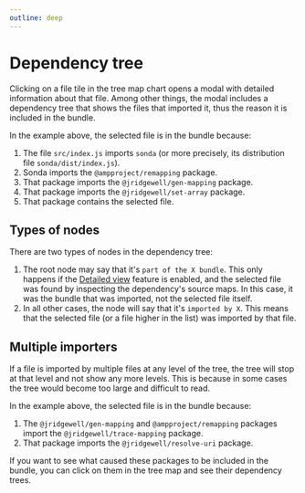 ```yaml
---
outline: deep
---
```


# Dependency tree

Clicking on a file tile in the tree map chart opens a modal with detailed information about that file. Among other things, the modal includes a dependency tree that shows the files that imported it, thus the reason it is included in the bundle.

<CustomImage
  src="/dependency-tree.jpg"
  alt="Dependency tree showing the import chain from the selected file up to the project file that imported it"
/>

In the example above, the selected file is in the bundle because:

1. The file `src/index.js` imports `sonda` (or more precisely, its distribution file `sonda/dist/index.js`).
2. Sonda imports the `@ampproject/remapping` package.
3. That package imports the `@jridgewell/gen-mapping` package.
4. That package imports the `@jridgewell/set-array` package.
5. That package contains the selected file.

## Types of nodes

There are two types of nodes in the dependency tree:

1. The root node may say that it's `part of the X bundle`. This only happens if the [Detailed view](/features/detailed-view) feature is enabled, and the selected file was found by inspecting the dependency's source maps. In this case, it was the bundle that was imported, not the selected file itself.
2. In all other cases, the node will say that it's `imported by X`. This means that the selected file (or a file higher in the list) was imported by that file.

## Multiple importers

If a file is imported by multiple files at any level of the tree, the tree will stop at that level and not show any more levels. This is because in some cases the tree would become too large and difficult to read.

<CustomImage
  src="/dependency-tree-multiple-importers.jpg"
  alt="Dependency tree showing the import chain but stopping at the level where a file is imported by multiple files"
/>

In the example above, the selected file is in the bundle because:

1. The `@jridgewell/gen-mapping` and `@ampproject/remapping` packages import the `@jridgewell/trace-mapping` package.
2. That package imports the `@jridgewell/resolve-uri` package.

If you want to see what caused these packages to be included in the bundle, you can click on them in the tree map and see their dependency trees.
